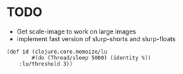 # TODO
* Get scale-image to work on large images
* implement fast version of slurp-shorts and slurp-floats

```
(def id (clojure.core.memoize/lu
        #(do (Thread/sleep 5000) (identity %))
    :lu/threshold 3))
```
